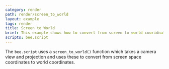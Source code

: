 ```yaml
---
category: render
path: render/screen_to_world
layout: example
tags: render
title: Screen to World
brief: This example shows how to convert from screen to world cooridnates while using a camera.
scripts: bee.script
---
```


The `bee.script` uses a `screen_to_world()` function which takes a camera view and projection and uses these to convert from screen space coordinates to world coordinates.